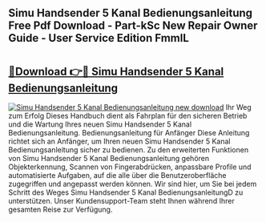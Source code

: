 ## Simu Handsender 5 Kanal Bedienungsanleitung Free Pdf Download - Part-kSc New Repair Owner Guide - User Service Edition FmmlL

# <h2><a href="http://df19be2.blite.top/?on=Simu+Handsender+5+Kanal+Bedienungsanleitung">🔗Download 👉🔴 Simu Handsender 5 Kanal Bedienungsanleitung</a></h2>

[![Simu Handsender 5 Kanal Bedienungsanleitung new download](https://i.imgur.com/lujVjoI.png)](http://df19be2.blite.top/?on=Simu+Handsender+5+Kanal+Bedienungsanleitung)
Ihr Weg zum Erfolg Dieses Handbuch dient als Fahrplan für den sicheren Betrieb und die Wartung Ihres neuen Simu Handsender 5 Kanal Bedienungsanleitung. Bedienungsanleitung für Anfänger Diese Anleitung richtet sich an Anfänger, um Ihren neuen Simu Handsender 5 Kanal Bedienungsanleitung sicher zu bedienen. Zu den erweiterten Funktionen von Simu Handsender 5 Kanal Bedienungsanleitung gehören Objekterkennung, Scannen von Fingerabdrücken, anpassbare Profile und automatisierte Aufgaben, auf die alle über die Benutzeroberfläche zugegriffen und angepasst werden können. Wir sind hier, um Sie bei jedem Schritt des Weges Simu Handsender 5 Kanal BedienungsanleitungD zu unterstützen. Unser Kundensupport-Team steht Ihnen während Ihrer gesamten Reise zur Verfügung.
